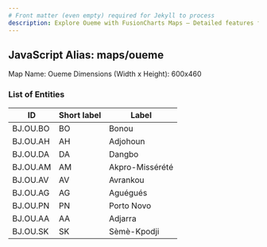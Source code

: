 ```yaml
---
# Front matter (even empty) required for Jekyll to process
description: Explore Oueme with FusionCharts Maps – Detailed features for seamless integration. Try now & enhance your data visualization today! 
---
```


## JavaScript Alias: maps/oueme

Map Name: Oueme
Dimensions (Width x Height): 600x460

### List of Entities

ID | Short label | Label
---|---|---|
BJ.OU.BO|BO|Bonou
BJ.OU.AH|AH|Adjohoun
BJ.OU.DA|DA|Dangbo
BJ.OU.AM|AM|Akpro-Missérété
BJ.OU.AV|AV|Avrankou
BJ.OU.AG|AG|Aguégués
BJ.OU.PN|PN|Porto Novo
BJ.OU.AA|AA|Adjarra
BJ.OU.SK|SK|Sèmè-Kpodji

